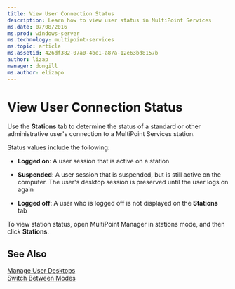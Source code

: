 ```yaml
---
title: View User Connection Status
description: Learn how to view user status in MultiPoint Services
ms.date: 07/08/2016
ms.prod: windows-server
ms.technology: multipoint-services
ms.topic: article
ms.assetid: 426df382-07a0-4be1-a87a-12e63bd8157b
author: lizap
manager: dongill
ms.author: elizapo
---
```

# View User Connection Status
Use the **Stations** tab to determine the status of a standard or other administrative user's connection to a MultiPoint Services station.  
  
Status values include the following:  
  
-   **Logged on**: A user session that is active on a station  
  
-   **Suspended**: A user session that is suspended, but is still active on the computer. The user's desktop session is preserved until the user logs on again  
  
-   **Logged off**: A user who is logged off is not displayed on the **Stations** tab  
  
To view station status, open MultiPoint Manager in stations mode, and then click **Stations**.

## See Also  
[Manage User Desktops](manage-user-desktops-using-multipoint-dashboard.md)  
[Switch Between Modes](Switch-Between-Modes.md)